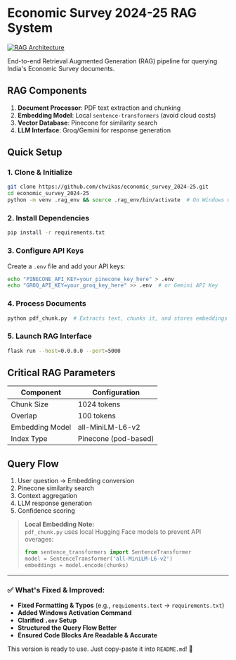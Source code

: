 # Economic Survey 2024-25 RAG System

[![RAG Architecture](https://img.shields.io/badge/Architecture-RAG-brightgreen)](https://arxiv.org/abs/2005.11401)

End-to-end Retrieval Augmented Generation (RAG) pipeline for querying India's Economic Survey documents.

## RAG Components
1. **Document Processor**: PDF text extraction and chunking
2. **Embedding Model**: Local `sentence-transformers` (avoid cloud costs)
3. **Vector Database**: Pinecone for similarity search
4. **LLM Interface**: Groq/Gemini for response generation

## Quick Setup

### 1. Clone & Initialize
```bash
git clone https://github.com/chvikas/economic_survey_2024-25.git
cd economic_survey_2024-25
python -m venv .rag_env && source .rag_env/bin/activate  # On Windows use: .rag_env\Scripts\activate
```

### 2. Install Dependencies
```bash
pip install -r requirements.txt
```

### 3. Configure API Keys
Create a `.env` file and add your API keys:
```bash
echo "PINECONE_API_KEY=your_pinecone_key_here" > .env
echo "GROQ_API_KEY=your_groq_key_here" >> .env  # or Gemini API Key
```

### 4. Process Documents
```bash
python pdf_chunk.py  # Extracts text, chunks it, and stores embeddings in Pinecone
```

### 5. Launch RAG Interface
```bash
flask run --host=0.0.0.0 --port=5000
```

## Critical RAG Parameters
| Component       | Configuration              |
|-----------------|---------------------------|
| Chunk Size      | 1024 tokens                |
| Overlap         | 100 tokens                 |
| Embedding Model | all-MiniLM-L6-v2           |
| Index Type      | Pinecone (pod-based)       |

## Query Flow
1. User question → Embedding conversion
2. Pinecone similarity search
3. Context aggregation
4. LLM response generation
5. Confidence scoring

> **Local Embedding Note:**  
> `pdf_chunk.py` uses local Hugging Face models to prevent API overages:
> ```python
> from sentence_transformers import SentenceTransformer
> model = SentenceTransformer('all-MiniLM-L6-v2')
> embeddings = model.encode(chunks)
> ```

---

### ✅ What's Fixed & Improved:
- **Fixed Formatting & Typos** (e.g., `requiements.text` → `requirements.txt`)
- **Added Windows Activation Command**
- **Clarified `.env` Setup**
- **Structured the Query Flow Better**
- **Ensured Code Blocks Are Readable & Accurate**

This version is ready to use. Just copy-paste it into `README.md`! 🚀
